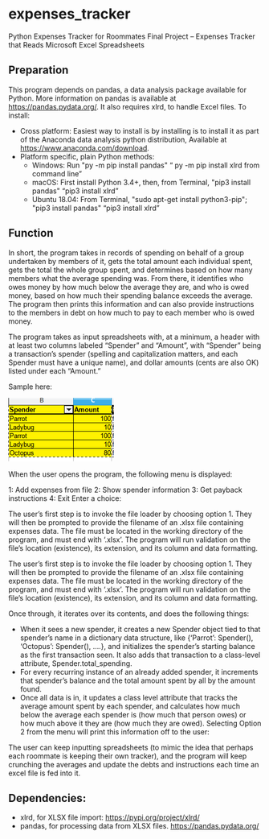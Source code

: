 # expenses_tracker
Python Expenses Tracker for Roommates
       Final Project – Expenses Tracker that Reads Microsoft Excel Spreadsheets

## Preparation
This program depends on pandas, a data analysis package available for Python. More information on pandas is available at https://pandas.pydata.org/. It also requires xlrd, to handle Excel files. To install:

- Cross platform: Easiest way to install is by installing is to install it as part of the Anaconda data analysis python distribution, 
    Available at https://www.anaconda.com/download.
- Platform specific, plain Python methods:
  + Windows: Run "py -m pip install pandas" “ py -m pip install xlrd from command line”
  + macOS: First install Python 3.4+, then, from Terminal, "pip3 install pandas" “pip3 install xlrd”
  + Ubuntu 18.04: From Terminal, "sudo apt-get install python3-pip"; "pip3 install pandas" “pip3 install xlrd”

## Function
In short, the program takes in records of spending on behalf of a group undertaken by members of it, gets the total amount each individual spent, gets the total the whole group spent, and determines based on how many members what the average spending was. From there, it identifies who owes money by how much below the average they are, and who is owed money, based on how much their spending balance exceeds the average. The program then prints this information and can also provide instructions to the members in debt on how much to pay to each member who is owed money.

The program takes as input spreadsheets with, at a minimum, a header with at least two columns labeled “Spender” and “Amount”, with “Spender” being a transaction’s spender (spelling and capitalization matters, and each Spender must have a unique name), and dollar amounts (cents are also OK) listed under each “Amount.” 

Sample here:

![sample input spreadsheet showing correct columns and formatting](https://github.com/ryderdavid/expenses_tracker/blob/master/img/sample1.png "Sample table formatting")

When the user opens the program, the following menu is displayed:

1: Add expenses from file 
2: Show spender information 
3: Get payback instructions 
4: Exit 
Enter a choice:

The user’s first step is to invoke the file loader by choosing option 1. They will then be prompted to provide the filename of an .xlsx file containing expenses data. The file must be located in the working directory of the program, and must end with ‘.xlsx’. The program will run validation on the file’s location (existence), its extension, and its column and data formatting. 

The user’s first step is to invoke the file loader by choosing option 1. They will then be prompted to provide the filename of an .xlsx file containing expenses data. The file must be located in the working directory of the program, and must end with ‘.xlsx’. The program will run validation on the file’s location (existence), its extension, and its column and data formatting. 

Once through, it iterates over its contents, and does the following things:
- When it sees a new spender, it creates a new Spender object tied to that spender’s name in a dictionary data structure, like {‘Parrot’: Spender(), ‘Octopus’: Spender(), ….}, and initializes the spender’s starting balance as the first transaction seen. It also adds that transaction to a class-level attribute, Spender.total_spending.
- For every recurring instance of an already added spender, it increments that spender’s balance and the total amount spent by all by the amount found.
- Once all data is in, it updates a class level attribute that tracks the average amount spent by each spender, and calculates how much below the average each spender is (how much that person owes) or how much above it they are (how much they are owed). Selecting Option 2 from the menu will print this information off to the user:

The user can keep inputting spreadsheets (to mimic the idea that perhaps each roommate is keeping their own tracker), and the program will keep crunching the averages and update the debts and instructions each time an excel file is fed into it.

## Dependencies:
- xlrd, for XLSX file import: https://pypi.org/project/xlrd/
- pandas, for processing data from XLSX files. https://pandas.pydata.org/
